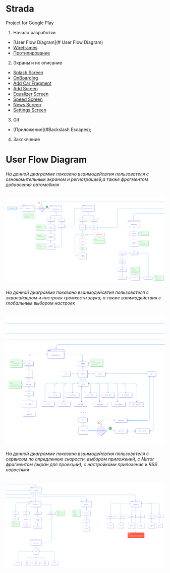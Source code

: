 # Strada
Project for Google Play


1. Начало разработки
 + [User Flow Diagram](# User Flow Diagram)
 + [Wireframes](#Headers)
 + [Протипирование](#Prot)
2. Экраны и их описание
 + [Splash Screen](#Links)
 + [OnBoarding](#Emphasis)
 + [Add Car Fragment](#Code)
 + [Add Screen](#Images)  
 + [Equalizer Screen](#Links)
 + [Speed Screen](#Emphasis)
 + [News Screen](#Code)
 + [Settings Screen](#Images)
3. Gif
 + [Приложение](#Backslash Escapes);
4. Заключение

# User Flow Diagram
###### На данной диаграмме показано взаимодейсвтия пользователя с ознокомительным экраном и регистрацией,а также фрагментом добавления автомобиля
![alt text](sourse/user_flow_diagram/user_flow_part_1.png)
###### На данной диаграмме показано взаимодейсвтия пользователя с эквалайзером и настроек громкости звука, а также взаимодействия с глобальным выбором настроек
![alt text](sourse/user_flow_diagram/user_flow_part_2.png)
###### На данной диаграмме показано взаимодейсвтия пользователя с сервисом по опредленюю скорости, выбором приложений, с Mirror фрагментом (экран для проекции), с настройками прилоэения и RSS новостями
![alt text](sourse/user_flow_diagram/user_flow_part_3.png)
